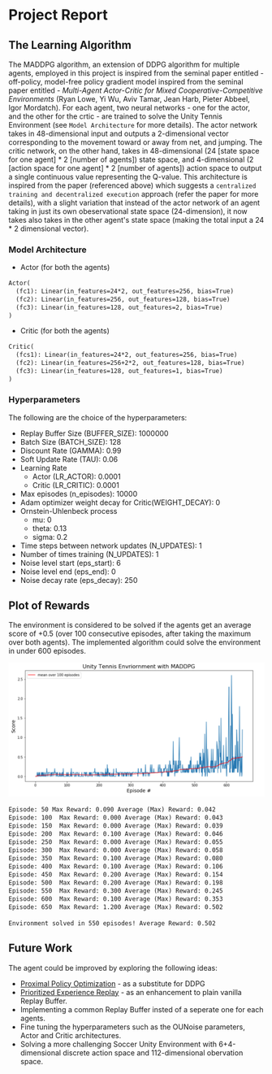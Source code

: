 # Project Report

## The Learning Algorithm

The MADDPG algorithm, an extension of DDPG algorithm for multiple agents, employed in this project is inspired from the seminal paper entitled - off-policy, model-free policy gradient model inspired from the seminal paper entitled - *Multi-Agent Actor-Critic for Mixed Cooperative-Competitive Environments* (Ryan Lowe, Yi Wu, Aviv Tamar, Jean Harb, Pieter Abbeel, Igor Mordatch). For each agent, two neural networks - one for the actor, and the other for the crtic - are trained to solve the Unity Tennis Environment (see `Model Architecture` for more details). The actor network takes in 48-dimensional input and outputs a 2-dimensional vector corresponding to the movement toward or away from net, and jumping. The critic network, on the other hand, takes in 48-dimensional (24 [state space for one agent] * 2 [number of agents]) state space, and 4-dimensional (2 [action space for one agent] * 2 [number of agents]) action space to output a single continuous value representing the Q-value. This architecture is inspired from the paper (referenced above) which suggests a `centralized training and decentralized execution` approach (refer the paper for more details), with a slight variation that instead of the actor network of an agent taking in just its own obeservational state space (24-dimension), it now takes also takes in the other agent's state space (making the total input a 24 * 2 dimensional vector).


### Model Architecture
- Actor (for both the agents)
```
Actor(
  (fc1): Linear(in_features=24*2, out_features=256, bias=True)
  (fc2): Linear(in_features=256, out_features=128, bias=True)
  (fc3): Linear(in_features=128, out_features=2, bias=True)
)
```

- Critic (for both the agents)
```
Critic(
  (fcs1): Linear(in_features=24*2, out_features=256, bias=True)
  (fc2): Linear(in_features=256+2*2, out_features=128, bias=True)
  (fc3): Linear(in_features=128, out_features=1, bias=True)
)
```

### Hyperparameters
The following are the choice of the hyperparameters:
- Replay Buffer Size (BUFFER_SIZE): 1000000
- Batch Size (BATCH_SIZE): 128
- Discount Rate (GAMMA): 0.99
- Soft Update Rate (TAU): 0.06
- Learning Rate 
	- Actor (LR_ACTOR): 0.0001
	- Critic (LR_CRITIC): 0.0001
- Max episodes (n_episodes): 10000
- Adam optimizer weight decay for Critic(WEIGHT_DECAY): 0
- Ornstein-Uhlenbeck process
	- mu: 0
	- theta: 0.13
	- sigma: 0.2
- Time steps between network updates (N_UPDATES): 1
- Number of times training (N_UPDATES): 1
- Noise level start (eps_start): 6
- Noise level end (eps_end): 0
- Noise decay rate (eps_decay): 250

## Plot of Rewards

The environment is considered to be solved if the agents get an average score of +0.5 (over 100 consecutive episodes, after taking the maximum over both agents). The implemented algorithm could solve the environment in under 600 episodes.


![Results](images/result.png)

```
Episode: 50 Max Reward: 0.090 Average (Max) Reward: 0.042
Episode: 100  Max Reward: 0.000 Average (Max) Reward: 0.043
Episode: 150  Max Reward: 0.000 Average (Max) Reward: 0.039
Episode: 200  Max Reward: 0.100 Average (Max) Reward: 0.046
Episode: 250  Max Reward: 0.000 Average (Max) Reward: 0.055
Episode: 300  Max Reward: 0.000 Average (Max) Reward: 0.058
Episode: 350  Max Reward: 0.100 Average (Max) Reward: 0.080
Episode: 400  Max Reward: 0.100 Average (Max) Reward: 0.106
Episode: 450  Max Reward: 0.200 Average (Max) Reward: 0.154
Episode: 500  Max Reward: 0.200 Average (Max) Reward: 0.198
Episode: 550  Max Reward: 0.300 Average (Max) Reward: 0.245
Episode: 600  Max Reward: 0.100 Average (Max) Reward: 0.353
Episode: 650  Max Reward: 1.200 Average (Max) Reward: 0.502

Environment solved in 550 episodes! Average Reward: 0.502
```

## Future Work
The agent could be improved by exploring the following ideas:

- [Proximal Policy Optimization](https://arxiv.org/abs/1707.06347) - as a substitute for DDPG 
- [Prioritized Experience Replay](https://arxiv.org/abs/1511.05952) - as an enhancement to plain vanilla Replay Buffer.
- Implementing a common Replay Buffer insted of a seperate one for each agents. 
- Fine tuning the hyperparameters such as the OUNoise parameters, Actor and Critic architectures.
- Solving a more challenging Soccer Unity Environment with 6+4-dimensional discrete action space and 112-dimensional obervation space. 